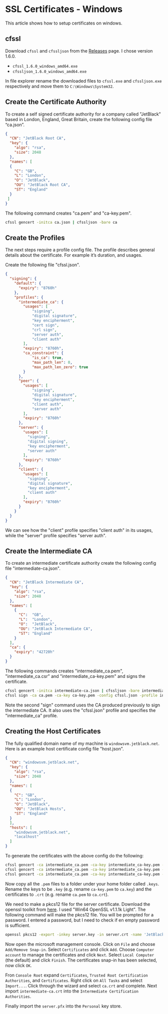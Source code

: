 # SSL Certificates - Windows

This article shows how to setup certificates on windows.

## cfssl

Download `cfssl` and `cfssljson` from the
[Releases](https://github.com/cloudflare/cfssl/releases)
page. I chose version 1.6.0.

* `cfssl_1.6.0_windows_amd64.exe`
* `cfssljson_1.6.0_windows_amd64.exe`

In file explorer rename the downloaded files to `cfssl.exe` and
`cfssljson.exe` respectively and move them to `C:\Windows\System32`.

## Create the Certificate Authority

To create a self signed certificate authority for a company called "JetBlack" based in London, England, Great Britain, create the following config file “ca.json”.

```json
{
  "CN": "JetBlack Root CA",
  "key": {
    "algo": "rsa",
    "size": 2048
  },
  "names": [
  {
    "C": "GB",
    "L": "London",
    "O": "JetBlack",
    "OU": "JetBlack Root CA",
    "ST": "England"
  }
 ]
}
```

The following command creates "ca.pem" and "ca-key.pem".

```bash
cfssl gencert -initca ca.json | cfssljson -bare ca
```

## Create the Profiles

The next steps require a profile config file. The profile describes general details about the certificate. For example it’s duration, and usages.

Create the following file "cfssl.json".

```json
{
  "signing": {
    "default": {
      "expiry": "8760h"
    },
    "profiles": {
      "intermediate_ca": {
        "usages": [
            "signing",
            "digital signature",
            "key encipherment",
            "cert sign",
            "crl sign",
            "server auth",
            "client auth"
        ],
        "expiry": "8760h",
        "ca_constraint": {
            "is_ca": true,
            "max_path_len": 0, 
            "max_path_len_zero": true
        }
      },
      "peer": {
        "usages": [
            "signing",
            "digital signature",
            "key encipherment", 
            "client auth",
            "server auth"
        ],
        "expiry": "8760h"
      },
      "server": {
        "usages": [
          "signing",
          "digital signing",
          "key encipherment",
          "server auth"
        ],
        "expiry": "8760h"
      },
      "client": {
        "usages": [
          "signing",
          "digital signature",
          "key encipherment", 
          "client auth"
        ],
        "expiry": "8760h"
      }
    }
  }
}
```

We can see how the "client" profile specifies "client auth" in its usages, while the "server" profile specifies "server auth".

## Create the Intermediate CA

To create an intermediate certificate authority create the following config file "intermediate-ca.json".

```json
{
  "CN": "JetBlack Intermediate CA",
  "key": {
    "algo": "rsa",
    "size": 2048
  },
  "names": [
    {
      "C":  "GB",
      "L":  "London",
      "O":  "JetBlack",
      "OU": "JetBlack Intermediate CA",
      "ST": "England"
    }
  ],
  "ca": {
    "expiry": "42720h"
  }
}
```

The following commands creates "intermediate_ca.pem", "intermediate_ca.csr" and "intermediate_ca-key.pem" and signs the certificate.

```bash
cfssl gencert -initca intermediate-ca.json | cfssljson -bare intermediate_ca
cfssl sign -ca ca.pem -ca-key ca-key.pem -config cfssl.json -profile intermediate_ca intermediate_ca.csr | cfssljson -bare intermediate_ca
```

Note the second "sign" command uses the CA produced previously to sign the intermediate CA. It also uses the "cfssl.json" profile and specifies the "intermediate_ca" profile.

## Creating the Host Certificates

The fully qualified domain name of my machine is `windowsvm.jetblack.net`.
Here is an example host certificate config file "host.json".

```json
{
  "CN": "windowsvm.jetblack.net",
  "key": {
    "algo": "rsa",
    "size": 2048
  },
  "names": [
  {
    "C": "GB",
    "L": "London",
    "O": "JetBlack",
    "OU": "JetBlack Hosts",
    "ST": "England"
  }
  ],
  "hosts": [
    "windowsvm.jetblack.net",
    "localhost"
  ]
}
```

To generate the certificates with the above config do the following:

```bash
cfssl gencert -ca intermediate_ca.pem -ca-key intermediate_ca-key.pem -config cfssl.json -profile=peer host.json | cfssljson -bare peer
cfssl gencert -ca intermediate_ca.pem -ca-key intermediate_ca-key.pem -config cfssl.json -profile=server host.json | cfssljson -bare server
cfssl gencert -ca intermediate_ca.pem -ca-key intermediate_ca-key.pem -config cfssl.json -profile=client host.json | cfssljson -bare client
```

Now copy all the `.pem` files to a folder under your home folder called `.keys`.
Rename the keys to be `.key` (e.g. rename `ca-key.pem` to `ca.key`) and the certificates
to `.crt` (e.g. rename `ca.pem` to `ca.crt`).

We need to make a pkcs12 file for the server certificate. Download the openssl toolkit
from [here](https://slproweb.com/products/Win32OpenSSL.html).
I used "Win64 OpenSSL v1.1.1k Light". The following command will make the pkcs12 file.
You will be prompted for a password. I entered a password, but I need to check if en
empty password is sufficient.

```bash
openssl pkcs12 -export -inkey server.key -in server.crt -name 'JetBlack Server' -out server.pfx
```

Now open the microsoft management console. Click on `File` and choose `Add/Remove Snap-in`.
Select `Certificates` and click `Add`. Choose `Computer account` to manage the certificates
and click `Next`. Select `Local Computer` (the default) and click `Finish`. The certificates
snap-in has been selected, now click `OK`.

Fron `Console Root` expand `Certificates`, `Trusted Root Certification Authorities`,
and `Certificates`. Right click on `All Tasks` and select `Import...`. Click
through the wizard and select `ca.crt` and complete. Next import `intermediate-ca.crt`
into the `Intermediate Certification Authorities`.

Finally import the `server.pfx` into the `Personal` key store.
